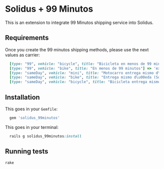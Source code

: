 # Solidus + 99 Minutos

This is an extension to integrate 99 Minutos shipping service into Solidus.

## Requirements

Once you create the 99 minutos shipping methods, please use the next values as carrier:
```ruby
  [type: "99", vehicle: "bicycle", title: "Bicicleta en menos de 99 minutos"] => 'expressBicycle',
  [type: "99", vehicle: "bike", title: "En menos de 99 minutos"] => 'expressBike',
  [type: "sameDay", vehicle: "mini", title: "Motocarro entrega mismo d\u00eda (Solicitando antes de las 12 hrs)"] => 'sameDayMini',
  [type: "sameDay", vehicle: "bike", title: "Entrega mismo d\u00eda (Solicitando antes de las 17 hrs)"] = 'sameDayBike',
  [type: "sameDay", vehicle: "bicycle", title: "Bicicleta entrega mismo d\u00eda (Solicitando antes de las 17 hrs)"] => 'sameDayBycicle'
```

## Installation

This goes in your `Gemfile`:
```ruby
  gem 'solidus_99minutos'
```

This goes in your terminal:
```ruby
  rails g solidus_99minutos:install
```

## Running tests

```ruby
rake
```